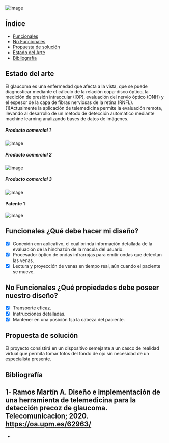 

![image](https://github.com/Arianadextre/PROYECTO-DE-FUNBIO-1/assets/143019386/89eed2ed-03b2-46fb-9281-87a3188e3d34)


## Índice
- [Funcionales](#Funcionales)
- [No Funcionales](#No-Funcionales)
- [Propuesta de solución](#Propuesta-de-solución)
- [Estado del Arte](#Estado-del-Arte)
- [Bibliografía](#Bibliografía)


## Estado del arte
El glaucoma es una enfermedad que afecta a la vista, que se puede diagnosticar mediante el cálculo de la relación copa-disco óptico, la medición de presión intraocular (IOP), evaluación del nervio óptico (ONH) y el espesor de la capa de fibras nerviosas de la retina (RNFL).
(1)Actualmente la aplicación de telemedicina permite la evaluación remota, llevando al desarrollo de un método de detección automático mediante machine learning analizando bases de datos de imágenes.

##### Producto comercial 1
![image](https://github.com/Arianadextre/PROYECTO-DE-FUNBIO-1/assets/143019275/5d339a51-50f4-4be7-9bc2-7a69ea940f28)

##### Producto comercial 2
![image](https://github.com/Arianadextre/PROYECTO-DE-FUNBIO-1/assets/143019275/425fa802-36ec-4b63-9ba2-8e693385ba93)

##### Producto comercial 3
![image](https://github.com/Arianadextre/PROYECTO-DE-FUNBIO-1/assets/143019275/dfcdc133-b694-471e-979e-4a49fa23f5a2)

#### Patente 1
![image](https://github.com/Arianadextre/PROYECTO-DE-FUNBIO-1/assets/143019345/1aa57bc7-343d-4966-bd36-5bab53218833)


## Funcionales ¿Qué debe hacer mi diseño?
- [X] Conexión con aplicativo, el cuál brinda información detallada de la evaluación de la hinchazón de la macula del usuario.
- [X] Procesador óptico de ondas infrarrojas para emitir ondas que detectan las venas. 
- [X] Lectura y proyección de venas en tiempo real, aún cuando el paciente se mueve.

## No Funcionales ¿Qué propiedades debe poseer nuestro diseño?
- [X] Transporte eficaz.
- [X] Instrucciones detalladas.
- [X] Mantener en una posición fija la cabeza del paciente. 

## Propuesta de solución

El proyecto consistirá en un dispositivo semejante a un casco de realidad virtual que permita tomar fotos del fondo de ojo sin necesidad de un especialista presente.


## Bibliografía
1- Ramos Martín A. Diseño e implementación de una herramienta de telemedicina para la detección precoz de glaucoma. Telecomunicacion; 2020.
   https://oa.upm.es/62963/
- 
- 
